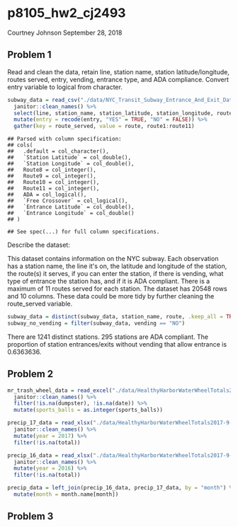 p8105\_hw2\_cj2493
================
Courtney Johnson
September 28, 2018

Problem 1
---------

Read and clean the data, retain line, station name, station latitude/longitude, routes served, entry, vending, entrance type, and ADA compliance. Convert entry variable to logical from character.

``` r
subway_data = read_csv("./data/NYC_Transit_Subway_Entrance_And_Exit_Data.csv") %>%
  janitor::clean_names() %>%
  select(line, station_name, station_latitude, station_longitude, route1, route2, route3, route4, route5, route6, route7, route8, route9, route10, route11, entry, vending, entrance_type, ada) %>%
  mutate(entry = recode(entry, "YES" = TRUE, "NO" = FALSE)) %>%
  gather(key = route_served, value = route, route1:route11)
```

    ## Parsed with column specification:
    ## cols(
    ##   .default = col_character(),
    ##   `Station Latitude` = col_double(),
    ##   `Station Longitude` = col_double(),
    ##   Route8 = col_integer(),
    ##   Route9 = col_integer(),
    ##   Route10 = col_integer(),
    ##   Route11 = col_integer(),
    ##   ADA = col_logical(),
    ##   `Free Crossover` = col_logical(),
    ##   `Entrance Latitude` = col_double(),
    ##   `Entrance Longitude` = col_double()
    ## )

    ## See spec(...) for full column specifications.

Describe the dataset:

This dataset contains information on the NYC subway. Each observation has a station name, the line it's on, the latitude and longitude of the station, the route(s) it serves, if you can enter the station, if there is vending, what type of entrance the station has, and if it is ADA compliant. There is a maximum of 11 routes served for each station. The dataset has 20548 rows and 10 columns. These data could be more tidy by further cleaning the route\_served variable.

``` r
subway_data = distinct(subway_data, station_name, route, .keep_all = TRUE)
subway_no_vending = filter(subway_data, vending == "NO")
```

There are 1241 distinct stations. 295 stations are ADA compliant. The proportion of station entrances/exits without vending that allow entrance is 0.6363636.

Problem 2
---------

``` r
mr_trash_wheel_data = read_excel("./data/HealthyHarborWaterWheelTotals2017-9-26.xlsx", sheet = "Mr. Trash Wheel", range = cell_cols("A:N")) %>%
  janitor::clean_names() %>%
  filter(!is.na(dumpster), !is.na(date)) %>%
  mutate(sports_balls = as.integer(sports_balls))
```

``` r
precip_17_data = read_xlsx("./data/HealthyHarborWaterWheelTotals2017-9-26.xlsx", sheet  = "2017 Precipitation", range = "A2:B14", col_names = TRUE) %>%
  janitor::clean_names() %>%
  mutate(year = 2017) %>%
  filter(!is.na(total))

precip_16_data = read_xlsx("./data/HealthyHarborWaterWheelTotals2017-9-26.xlsx", sheet  = "2016 Precipitation", range = "A2:B14", col_names = TRUE) %>%
  janitor::clean_names() %>%
  mutate(year = 2016) %>%
  filter(!is.na(total))

precip_data = left_join(precip_16_data, precip_17_data, by = "month") %>%
  mutate(month = month.name[month])
```

Problem 3
---------
